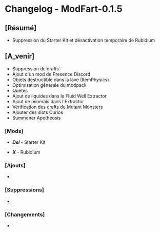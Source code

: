 # Changelog - ModFart-0.1.5

## [Résumé]
- Suppression du Starter Kit et désactivation temporaire de Rubidium

## [A_venir]
- Suppression de crafts
- Ajout d'un mod de Presence Discord
- Objets destructible dans la lave (ItemPhysics)
- Optimisation générale du modpack
- Quêtes
- Ajout de liquides dans le Fluid Well Extractor
- Ajout de minerais dans l'Extractor
- Vérification des crafts de Mutant Monsters
- Ajouter des slots Curios
- Summoner Apotheosis

### [Mods]
- ***Del*** - Starter Kit

- ***X*** - Rubidium

### [Ajouts]
- 

### [Suppressions]
- 

### [Changements]
- 